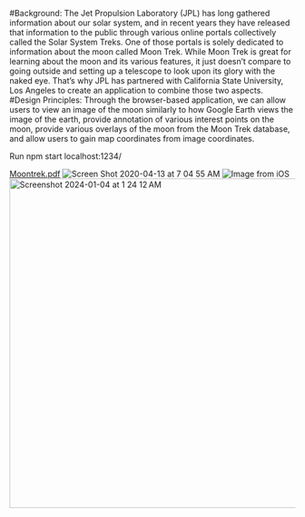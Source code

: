 #Background:
	The Jet Propulsion Laboratory (JPL) has long gathered information about our solar system, and in recent years they have released that information to the public through various online portals collectively called the Solar System Treks. One of those portals is solely dedicated to information about the moon called Moon Trek. While Moon Trek is great for learning about the moon and its various features, it just doesn’t compare to going outside and setting up a telescope to look upon its glory with the naked eye. That’s why JPL has partnered with California State University, Los Angeles to create an application to combine those two aspects.
 #Design Principles:
 Through the browser-based application, we can allow users to view an image of the moon similarly to how Google Earth views the image of the earth, provide annotation of various interest points on the moon, provide various overlays of the moon from the Moon Trek database, and allow users to gain map coordinates from image coordinates.  

Run npm start
localhost:1234/

[Moontrek.pdf](https://github.com/RebeccaSh/MoonTrek2019/files/8484919/Moontrek.pdf)
![Screen Shot 2020-04-13 at 7 04 55 AM](https://user-images.githubusercontent.com/25335878/163277783-bf08bedb-f188-4147-a0c3-b24629a3f0d8.png)
![Image from iOS](https://user-images.githubusercontent.com/25335878/163277790-56142a5a-864f-4c2c-9a47-0d0f0de288cb.png)
<img width="580" alt="Screenshot 2024-01-04 at 1 24 12 AM" src="https://github.com/RebeccaSh/MoonTrek2019/assets/25335878/34c76d63-ec13-4a27-b2a2-c0e1a558f919">
